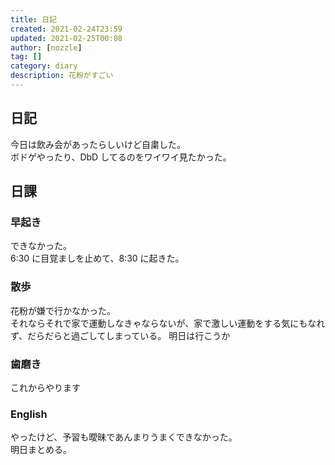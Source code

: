 ```yaml
---
title: 日記
created: 2021-02-24T23:59
updated: 2021-02-25T00:08
author: [nozzle]
tag: []
category: diary
description: 花粉がすごい
---
```


## 日記

今日は飲み会があったらしいけど自粛した。  
ボドゲやったり、DbD してるのをワイワイ見たかった。

## 日課

### 早起き

できなかった。  
6:30 に目覚ましを止めて、8:30 に起きた。

### 散歩

花粉が嫌で行かなかった。  
それならそれで家で運動しなきゃならないが、家で激しい運動をする気にもなれず、だらだらと過ごしてしまっている。
明日は行こうか

### 歯磨き

これからやります

### English

やったけど、予習も曖昧であんまりうまくできなかった。  
明日まとめる。
